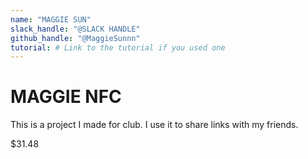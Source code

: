 ```yaml
---
name: "MAGGIE SUN"
slack_handle: "@SLACK HANDLE"
github_handle: "@MaggieSunnn"
tutorial: # Link to the tutorial if you used one 
---
```


# MAGGIE NFC

<!-- Describe your board in 2-3 sentences. What are you making? What will it do? -->
This is a project I made for club. I use it to share links with my friends.
<!-- How much is it going to cost? -->
$31.48
<!-- Tell us a little bit about your design process. What were some challenges? What helped? ***Totally optional*** -->
